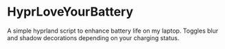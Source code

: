 # HyprLoveYourBattery
A simple hyprland script to enhance battery life on my laptop. Toggles blur and shadow decorations depending on your charging status.
